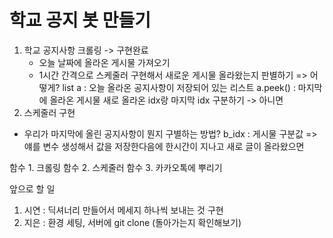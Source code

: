# 학교 공지 봇 만들기

1. 학교 공지사항 크롤링 -> 구현완료
   - 오늘 날짜에 올라온 게시물 가져오기
   - 1시간 간격으로 스케줄러 구현해서 새로운 게시물 올라왔는지 판별하기
     => 어떻게?
     list a : 오늘 올라온 공지사항이 저장되어 있는 리스트
     a.peek() : 마지막에 올라온 게시물
     새로 올라온 idx랑 마지막 idx 구분하기
     -> 아니면
2. 스케줄러 구현

- 우리가 마지막에 올린 공지사항이 뭔지 구별하는 방법?
  b_idx : 게시물 구분값
  => 얘를 변수 생성해서 값을 저장한다음에
  한시간이 지나고 새로 글이 올라왔으면

함수 1. 크롤링
함수 2. 스케줄러
함수 3. 카카오톡에 뿌리기

앞으로 할 일

1. 시연 : 딕셔너리 만들어서 메세지 하나씩 보내는 것 구현
2. 지은 : 환경 세팅, 서버에 git clone (돌아가는지 확인해보기)
